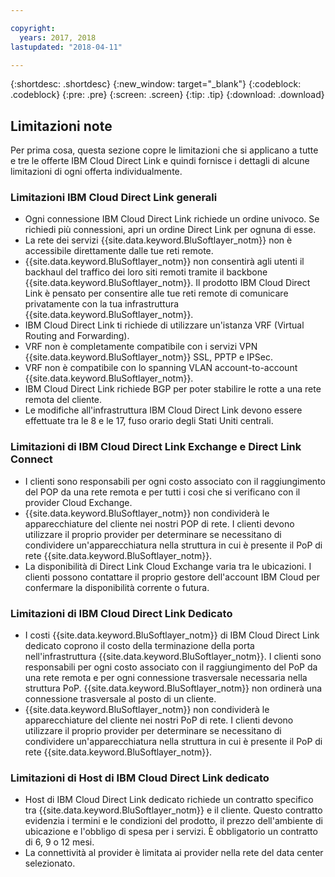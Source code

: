 ```yaml
---

copyright:
  years: 2017, 2018
lastupdated: "2018-04-11"

---
```


{:shortdesc: .shortdesc}
{:new_window: target="_blank"}
{:codeblock: .codeblock}
{:pre: .pre}
{:screen: .screen}
{:tip: .tip}
{:download: .download}

## Limitazioni note
Per prima cosa, questa sezione copre le limitazioni che si applicano a tutte e tre le offerte IBM Cloud Direct Link e quindi fornisce i dettagli di alcune limitazioni di ogni offerta individualmente.

### Limitazioni IBM Cloud Direct Link generali
 * Ogni connessione IBM Cloud Direct Link richiede un ordine univoco. Se richiedi più connessioni, apri un ordine Direct Link per ognuna di esse. 
 * La rete dei servizi {{site.data.keyword.BluSoftlayer_notm}} non è accessibile direttamente dalle tue reti remote.
 * {{site.data.keyword.BluSoftlayer_notm}} non consentirà agli utenti il backhaul del traffico dei loro siti remoti tramite il backbone {{site.data.keyword.BluSoftlayer_notm}}. Il prodotto IBM Cloud Direct Link è pensato per consentire alle tue reti remote di comunicare privatamente con la tua infrastruttura {{site.data.keyword.BluSoftlayer_notm}}.
 * IBM Cloud Direct Link ti richiede di utilizzare un'istanza VRF (Virtual Routing and Forwarding).
 * VRF non è completamente compatibile con i servizi VPN {{site.data.keyword.BluSoftlayer_notm}} SSL, PPTP e IPSec.
 * VRF non è compatibile con lo spanning VLAN account-to-account {{site.data.keyword.BluSoftlayer_notm}}.
 * IBM Cloud Direct Link richiede BGP per poter stabilire le rotte a una rete remota del cliente.
 * Le modifiche all'infrastruttura IBM Cloud Direct Link devono essere effettuate tra le 8 e le 17, fuso orario degli Stati Uniti centrali.
 
### Limitazioni di IBM Cloud Direct Link Exchange e Direct Link Connect
 * I clienti sono responsabili per ogni costo associato con il raggiungimento del POP da una rete remota e per tutti i cosi che si verificano con il provider Cloud Exchange.
 * {{site.data.keyword.BluSoftlayer_notm}} non condividerà le apparecchiature del cliente nei nostri POP di rete. I clienti devono utilizzare il proprio provider per determinare se necessitano di condividere un'apparecchiatura nella struttura in cui è presente il PoP di rete {{site.data.keyword.BluSoftlayer_notm}}.
 * La disponibilità di Direct Link Cloud Exchange varia tra le ubicazioni. I clienti possono contattare il proprio gestore dell'account IBM Cloud per confermare la disponibilità corrente o futura.
 
### Limitazioni di IBM Cloud Direct Link Dedicato
 * I costi {{site.data.keyword.BluSoftlayer_notm}} di IBM Cloud Direct Link dedicato coprono il costo della terminazione della porta nell'infrastruttura {{site.data.keyword.BluSoftlayer_notm}}. I clienti sono responsabili per ogni costo associato con il raggiungimento del PoP da una rete remota e per ogni connessione trasversale necessaria nella struttura PoP.  {{site.data.keyword.BluSoftlayer_notm}} non ordinerà una connessione trasversale al posto di un cliente.
 * {{site.data.keyword.BluSoftlayer_notm}} non condividerà le apparecchiature del cliente nei nostri PoP di rete. I clienti devono utilizzare il proprio provider per determinare se necessitano di condividere un'apparecchiatura nella struttura in cui è presente il PoP di rete {{site.data.keyword.BluSoftlayer_notm}}.

### Limitazioni di Host di IBM Cloud Direct Link dedicato
 * Host di IBM Cloud Direct Link dedicato richiede un contratto specifico tra {{site.data.keyword.BluSoftlayer_notm}} e il cliente. Questo contratto evidenzia i termini e le condizioni del prodotto, il prezzo dell'ambiente di ubicazione e l'obbligo di spesa per i servizi. È obbligatorio un contratto di 6, 9 o 12 mesi.
 * La connettività al provider è limitata ai provider nella rete del data center selezionato.
